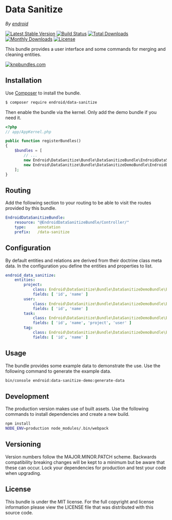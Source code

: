 Data Sanitize
=============

*By [endroid](http://endroid.nl/)*

[![Latest Stable Version](http://img.shields.io/packagist/v/endroid/data-sanitize.svg)](https://packagist.org/packages/endroid/data-sanitize)
[![Build Status](http://img.shields.io/travis/endroid/EndroidDataSanitize.svg)](http://travis-ci.org/endroid/EndroidDataSanitize)
[![Total Downloads](http://img.shields.io/packagist/dt/endroid/data-sanitize.svg)](https://packagist.org/packages/endroid/data-sanitize)
[![Monthly Downloads](http://img.shields.io/packagist/dm/endroid/data-sanitize.svg)](https://packagist.org/packages/endroid/data-sanitize)
[![License](http://img.shields.io/packagist/l/endroid/data-sanitize.svg)](https://packagist.org/packages/endroid/data-sanitize)

This bundle provides a user interface and some commands for merging and
cleaning entities.

[![knpbundles.com](http://knpbundles.com/endroid/EndroidDataSanitize/badge-short)](http://knpbundles.com/endroid/EndroidDataSanitize)

## Installation

Use [Composer](https://getcomposer.org/) to install the bundle.

``` bash
$ composer require endroid/data-sanitize
```

Then enable the bundle via the kernel. Only add the demo bundle if you need it.

``` php
<?php
// app/AppKernel.php

public function registerBundles()
{
    $bundles = [
        // ...
        new Endroid\DataSanitize\Bundle\DataSanitizeBundle\EndroidDataSanitizeBundle(),
        new Endroid\DataSanitize\Bundle\DataSanitizeDemoBundle\EndroidDataSanitizeDemoBundle(),
    ];
}
```

## Routing

Add the following section to your routing to be able to visit the routes
provided by this bundle.

``` yml
EndroidDataSanitizeBundle:
    resource: "@EndroidDataSanitizeBundle/Controller/"
    type:     annotation
    prefix:   /data-sanitize
```

## Configuration

By default entities and relations are derived from their doctrine class meta
data. In the configuration you define the entities and properties to list.

``` yml
endroid_data_sanitize:
    entities:
        project:
            class: Endroid\DataSanitize\Bundle\DataSanitizeDemoBundle\Entity\Project
            fields: [ 'id', 'name' ]
        user:
            class: Endroid\DataSanitize\Bundle\DataSanitizeDemoBundle\Entity\User
            fields: [ 'id', 'name' ]
        task:
            class: Endroid\DataSanitize\Bundle\DataSanitizeDemoBundle\Entity\Task
            fields: [ 'id', 'name', 'project', 'user' ]
        tag:
            class: Endroid\DataSanitize\Bundle\DataSanitizeDemoBundle\Entity\Tag
            fields: [ 'id', 'name' ]
```

## Usage

The bundle provides some example data to demonstrate the use. Use the following
command to generate the example data.
 
``` bash
bin/console endroid:data-sanitize-demo:generate-data
```

## Development

The production version makes use of built assets. Use the following commands to
install dependencies and create a new build.

``` bash
npm install
NODE_ENV=production node_modules/.bin/webpack
```

## Versioning

Version numbers follow the MAJOR.MINOR.PATCH scheme. Backwards compatibility
breaking changes will be kept to a minimum but be aware that these can occur.
Lock your dependencies for production and test your code when upgrading.

## License

This bundle is under the MIT license. For the full copyright and license
information please view the LICENSE file that was distributed with this source code.
